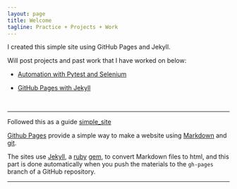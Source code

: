 ```yaml
---
layout: page
title: Welcome
tagline: Practice + Projects + Work
---
```


I created this simple site using GitHub Pages and Jekyll.

Will post projects and past work that I have worked on below:

- [Automation with Pytest and Selenium](https://github.com/kevinwlip/Automation.git)

- [GitHub Pages with Jekyll](https://github.com/kevinwlip/GitHub_Pages_Jekyll_Site.git)

<br>

---

Followed this as a guide [simple_site](https://kbroman.org/simple_site)

[Github Pages](https://pages.github.com) provide a simple way to make a
website using
[Markdown](https://daringfireball.net/projects/markdown/) and
[git](https://git-scm.com).

The sites use [Jekyll](https://jekyllrb.com/), a
[ruby](https://www.ruby-lang.org/en/) [gem](https://rubygems.org/), to
convert Markdown files to html, and this part is done
automatically when you push the materials to the `gh-pages` branch
of a GitHub repository.

---

